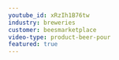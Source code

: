 ```yaml
---
youtube_id: xRzIh1B76tw
industry: breweries
customer: beesmarketplace
video-type: product-beer-pour
featured: true
---
```



